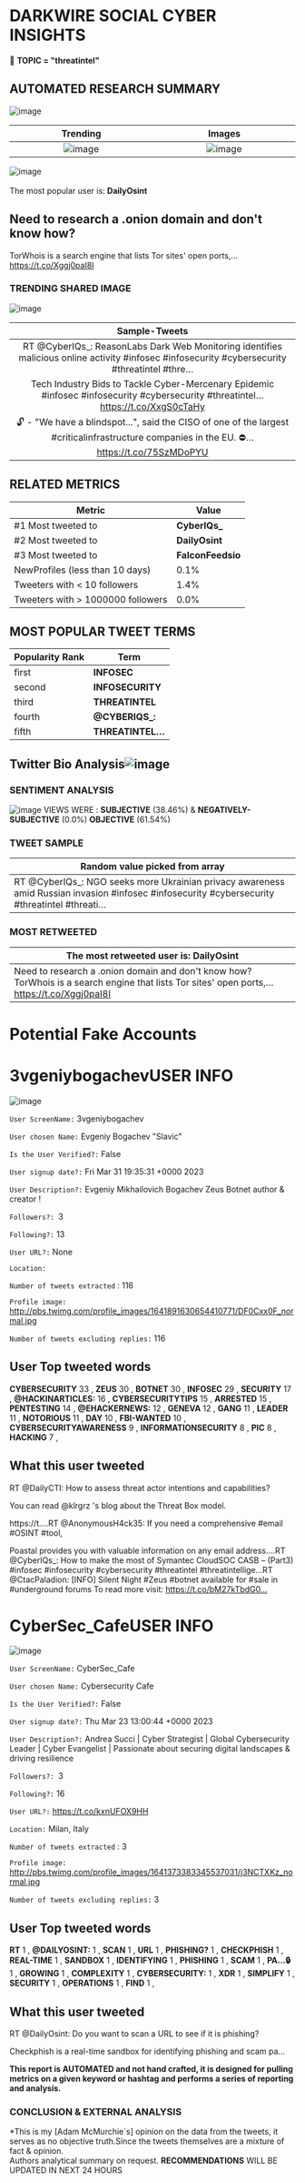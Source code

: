 # DARKWIRE SOCIAL CYBER INSIGHTS 
&#x1F34E; **TOPIC = "threatintel"**

## AUTOMATED RESEARCH SUMMARY
  ![image](darkLogo.png)   

|  Trending  |   Images | 
:-------------------------:|:-------------------------:
|  ![image](assets/threatintel/imageFile1.jpg)     <img width=200/> | ![image](assets/threatintel/imageFile2.jpg) <img width=200/> |   
 
 
![image](assets/threatintel/TWEETS.png)
<br></br>
The most popular user is: **DailyOsint**  
 

## Need to research a .onion domain and don't know how?

TorWhois is a search engine that lists Tor sites' open ports,… https://t.co/Xggj0paI8I 

  




### TRENDING SHARED IMAGE

![image](assets/threatintel/twitterPostedImage.png)



|                **Sample-Tweets**        |
| :-------------: |
| RT @CyberIQs_: ReasonLabs Dark Web Monitoring identifies malicious online activity #infosec #infosecurity #cybersecurity #threatintel #thre… |
| Tech Industry Bids to Tackle Cyber-Mercenary Epidemic #infosec #infosecurity #cybersecurity #threatintel… https://t.co/XxgS0cTaHy |
| 🔓 - "We have a blindspot...", said the CISO of one of the largest #criticalinfrastructure companies in the EU. ⛔… https://t.co/75SzMDoPYU |

## RELATED METRICS<br>
| Metric | Value |
| ------------- | ------------- |
| #1 Most tweeted to  | **CyberIQs_** |
| #2 Most tweeted to  | **DailyOsint** |
| #3 Most tweeted to  | **FalconFeedsio** |
| NewProfiles (less than 10 days) | 0.1%  |
| Tweeters with < 10 followers  | 1.4%|
| Tweeters with > 1000000 followers  | 0.0%  |



## MOST POPULAR TWEET TERMS 


| Popularity Rank  | Term |
| ------------- | ------------- |
| first  | **INFOSEC**  |
| second  | **INFOSECURITY**  |
| third  | **THREATINTEL** |
| fourth  | **@CYBERIQS_:**  |
| fifth  | **THREATINTEL…**  |


## Twitter Bio Analysis![image](assets/threatintel/BIO.png)
### SENTIMENT ANALYSIS
![image](assets/threatintel/sentiment.png)
VIEWS WERE : **SUBJECTIVE**  (38.46%) & **NEGATIVELY-SUBJECTIVE** (0.0%) **OBJECTIVE** (61.54%)

### TWEET SAMPLE 
| Random value picked from array |
| ------------- |
|RT @CyberIQs_: NGO seeks more Ukrainian privacy awareness amid Russian invasion #infosec #infosecurity #cybersecurity #threatintel #threati… |

### MOST RETWEETED 

| The most retweeted user is: **DailyOsint**  |
| ------------- |
| Need to research a .onion domain and don't know how?TorWhois is a search engine that lists Tor sites' open ports,… https://t.co/Xggj0paI8I |

# Potential Fake Accounts
 
# 3vgeniybogachevUSER INFO
![image](http://pbs.twimg.com/profile_images/1641891630654410771/DF0Cxx0F_normal.jpg)
 
`User ScreenName:` 3vgeniybogachev 
 
`User chosen Name:` Evgeniy Bogachev "Slavic" 
 
`Is the User Verified?:` False 
 
`User signup date?:` Fri Mar 31 19:35:31 +0000 2023 
 
`User Description?:` Evgeniy Mikhailovich Bogachev 
Zeus Botnet author & creator ! 
 
`Followers?: `3 
 
`Following?:` 13 
 
`User URL?:` None 
 
`Location:`  
 
`Number of tweets extracted`  : 116 
 
`Profile image:` http://pbs.twimg.com/profile_images/1641891630654410771/DF0Cxx0F_normal.jpg 
 
`Number of tweets excluding replies:` 116 
 

 

 
## User Top tweeted words 
 
**CYBERSECURITY** 33 , **ZEUS** 30 , **BOTNET** 30 , **INFOSEC** 29 , **SECURITY** 17 , **@HACKINARTICLES:** 16 , **CYBERSECURITYTIPS** 15 , **ARRESTED** 15 , **PENTESTING** 14 , **@EHACKERNEWS:** 12 , **GENEVA** 12 , **GANG** 11 , **LEADER** 11 , **NOTORIOUS** 11 , **DAY** 10 , **FBI-WANTED** 10 , **CYBERSECURITYAWARENESS** 9 , **INFORMATIONSECURITY** 8 , **PIC** 8 , **HACKING** 7 , 
 
## What this user tweeted
 
RT @DailyCTI: How to assess threat actor intentions and capabilities?

You can read @klrgrz 's blog about the Threat Box model.

https://t.…RT @AnonymousH4ck35: If you need a comprehensive #email #OSINT #tool,

Poastal provides you with valuable information on any email address.…RT @CyberIQs_: How to make the most of Symantec CloudSOC CASB – (Part3) #infosec #infosecurity #cybersecurity #threatintel #threatintellige…RT @CtacPaladion: [INFO] Silent Night #Zeus #botnet available for #sale in #underground forums
To read more visit: https://t.co/bM27kTbdG0…
 
# CyberSec_CafeUSER INFO
![image](http://pbs.twimg.com/profile_images/1641373383345537031/j3NCTXKz_normal.jpg)
 
`User ScreenName:` CyberSec_Cafe 
 
`User chosen Name:` Cybersecurity Cafe 
 
`Is the User Verified?:` False 
 
`User signup date?:` Thu Mar 23 13:00:44 +0000 2023 
 
`User Description?:` Andrea Succi | Cyber Strategist | Global Cybersecurity Leader | Cyber Evangelist | Passionate about securing digital landscapes & driving resilience 
 
`Followers?: `3 
 
`Following?:` 16 
 
`User URL?:` https://t.co/kxnUFOX9HH 
 
`Location:` Milan, Italy 
 
`Number of tweets extracted`  : 3 
 
`Profile image:` http://pbs.twimg.com/profile_images/1641373383345537031/j3NCTXKz_normal.jpg 
 
`Number of tweets excluding replies:` 3 
 

 

 
## User Top tweeted words 
 
**RT** 1 , **@DAILYOSINT:** 1 , **SCAN** 1 , **URL** 1 , **PHISHING?** 1 , **CHECKPHISH** 1 , **REAL-TIME** 1 , **SANDBOX** 1 , **IDENTIFYING** 1 , **PHISHING** 1 , **SCAM** 1 , **PA…🔒** 1 , **GROWING** 1 , **COMPLEXITY** 1 , **CYBERSECURITY:** 1 , **XDR** 1 , **SIMPLIFY** 1 , **SECURITY** 1 , **OPERATIONS** 1 , **FIND** 1 , 
 
## What this user tweeted
 
RT @DailyOsint: Do you want to scan a URL to see if it is phishing?

Checkphish is a real-time sandbox for identifying phishing and scam pa…
 

<b> This report is AUTOMATED and not hand crafted, it is designed for pulling metrics on a given keyword or hashtag and performs a series of reporting and analysis.</b>  
### CONCLUSION & EXTERNAL ANALYSIS

*This is my [Adam McMurchie`s] opinion on the data from the tweets, it serves as no objective truth.Since the tweets themselves are a mixture of fact & opinion.<br>
Authors analytical summary on request.
**RECOMMENDATIONS** WILL BE UPDATED IN NEXT  24 HOURS <br>